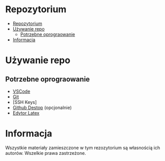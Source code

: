 # Repozytorium

- [Repozytorium](#repozytorium)
- [Używanie repo](#używanie-repo)
  - [Potrzebne oprograowanie](#potrzebne-oprograowanie)
- [Informacja](#informacja)

# Używanie repo

## Potrzebne oprograowanie

- [VSCode](https://code.visualstudio.com/)
- [Git](https://git-scm.com/downloads)
- [SSH Keys]
- [Github Destop](https://desktop.github.com/) (opcjonalnie)
- [Edytor Latex](https://latexeditor.lagrida.com/)

# Informacja

Wszystkie materiały zamieszczone w tym rezozytorium są własnością ich autorów. Wszelkie prawa zastrzeżone.

